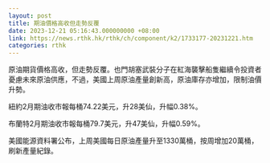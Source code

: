 ```yaml
---
layout: post
title: 期油價格高收但走勢反覆
date: 2023-12-21 05:16:43.000000000 +08:00
link: https://news.rthk.hk/rthk/ch/component/k2/1733177-20231221.htm
categories: rthk
---
```


原油期貨價格高收，但走勢反覆。也門胡塞武裝分子在紅海襲擊船隻繼續令投資者憂慮未來原油供應，不過，美國上周原油產量創新高，原油庫存亦增加，限制油價升勢。

紐約2月期油收市報每桶74.22美元，升28美仙，升幅0.38%。

布蘭特2月期油收市報每桶79.7美元，升47美仙，升幅0.59%。

美國能源資料署公布，上周美國每日原油產量升至1330萬桶，按周增加20萬桶，刷新產量紀錄。
